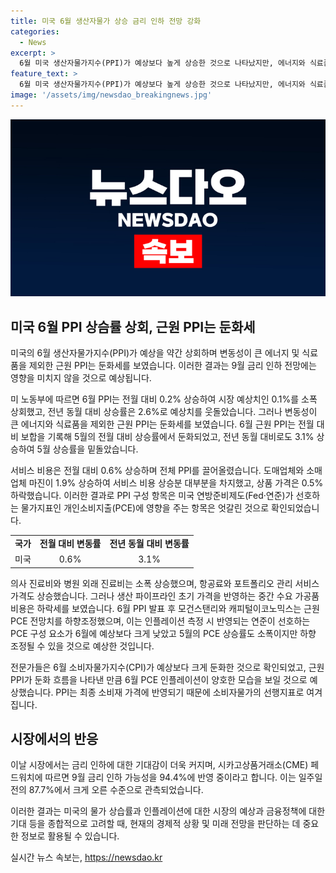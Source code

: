 ```yaml
---
title: 미국 6월 생산자물가 상승 금리 인하 전망 강화
categories:
  - News
excerpt: >
  6월 미국 생산자물가지수(PPI)가 예상보다 높게 상승한 것으로 나타났지만, 에너지와 식료품을 제외한 근원 PPI는 둔화세를 보였다. 이에 9월의 금리 인하 전망에는 영향을 미치지 않았다. 전문가들은 이를 토대로 소비자물가지수(CPI)가 둔화한 것과 함께 6월 PCE 인플레이션이 양호한 모습을 보일 것으로 예상하고 있다. 이로 인해 시장에서는 9월의 금리 인하 가능성이 높아졌으며, 금리선물 시장은 금리 인하 가능성을 94.4%에 반영 중이다.
feature_text: >
  6월 미국 생산자물가지수(PPI)가 예상보다 높게 상승한 것으로 나타났지만, 에너지와 식료품을 제외한 근원 PPI는 둔화세를 보였다. 이에 9월의 금리 인하 전망에는 영향을 미치지 않았다. 전문가들은 이를 토대로 소비자물가지수(CPI)가 둔화한 것과 함께 6월 PCE 인플레이션이 양호한 모습을 보일 것으로 예상하고 있다. 이로 인해 시장에서는 9월의 금리 인하 가능성이 높아졌으며, 금리선물 시장은 금리 인하 가능성을 94.4%에 반영 중이다.
image: '/assets/img/newsdao_breakingnews.jpg'
---
```


<p><img src="/assets/img/newsdao_breakingnews.jpg" alt="implanttips 속보" /></p>

<h2 data-ke-size="size26">미국 6월 PPI 상슴률 상회, 근원 PPI는 둔화세</h2>

<p data-ke-size="size16">미국의 6월 생산자물가지수(PPI)가 예상을 약간 상회하며 변동성이 큰 에너지 및 식료품을 제외한 근원 PPI는 둔화세를 보였습니다. 이러한 결과는 9월 금리 인하 전망에는 영향을 미치지 않을 것으로 예상됩니다.</p>

<p data-ke-size="size16">미 노동부에 따르면 6월 PPI는 전월 대비 0.2% 상승하여 시장 예상치인 0.1%를 소폭 상회했고, 전년 동월 대비 상승률은 2.6%로 예상치를 웃돌았습니다. 그러나 변동성이 큰 에너지와 식료품을 제외한 근원 PPI는 둔화세를 보였습니다. 6월 근원 PPI는 전월 대비 보합을 기록해 5월의 전월 대비 상승률에서 둔화되었고, 전년 동월 대비로도 3.1% 상승하여 5월 상승률을 밑돌았습니다.</p>

<p data-ke-size="size16">서비스 비용은 전월 대비 0.6% 상승하며 전체 PPI를 끌어올렸습니다. 도매업체와 소매업체 마진이 1.9% 상승하여 서비스 비용 상승분 대부분을 차지했고, 상품 가격은 0.5% 하락했습니다. 이러한 결과로 PPI 구성 항목은 미국 연방준비제도(Fed·연준)가 선호하는 물가지표인 개인소비지출(PCE)에 영향을 주는 항목은 엇갈린 것으로 확인되었습니다.</p>

<table>
    <tr>
        <td style="text-align: center; height: 17px;"><b>국가</b></td>
        <td style="text-align: center; height: 17px;"><b>전월 대비 변동률</b></td>
        <td style="text-align: center; height: 17px;"><b>전년 동월 대비 변동률</b></td>
    </tr>
    <tr>
        <td style="text-align: center; height: 17px;">미국</td>
        <td style="text-align: center; height: 17px;">0.6%</td>
        <td style="text-align: center; height: 17px;">3.1%</td>
    </tr>
</table>

<p data-ke-size="size16">의사 진료비와 병원 외래 진료비는 소폭 상승했으며, 항공료와 포트폴리오 관리 서비스 가격도 상승했습니다. 그러나 생산 파이프라인 초기 가격을 반영하는 중간 수요 가공품 비용은 하락세를 보였습니다. 6월 PPI 발표 후 모건스탠리와 캐피털이코노믹스는 근원 PCE 전망치를 하향조정했으며, 이는 인플레이션 측정 시 반영되는 연준이 선호하는 PCE 구성 요소가 6월에 예상보다 크게 낮았고 5월의 PCE 상승률도 소폭이지만 하향 조정될 수 있을 것으로 예상한 것입니다.</p>

<p data-ke-size="size16">전문가들은 6월 소비자물가지수(CPI)가 예상보다 크게 둔화한 것으로 확인되었고, 근원 PPI가 둔화 흐름을 나타낸 만큼 6월 PCE 인플레이션이 양호한 모습을 보일 것으로 예상했습니다. PPI는 최종 소비재 가격에 반영되기 때문에 소비자물가의 선행지표로 여겨집니다.</p>

<h2 data-ke-size="size26">시장에서의 반응</h2>

<p data-ke-size="size16">이날 시장에서는 금리 인하에 대한 기대감이 더욱 커지며, 시카고상품거래소(CME) 페드워치에 따르면 9월 금리 인하 가능성을 94.4%에 반영 중이라고 합니다. 이는 일주일 전의 87.7%에서 크게 오른 수준으로 관측되었습니다.</p>

<p data-ke-size="size16">이러한 결과는 미국의 물가 상습률과 인플레이션에 대한 시장의 예상과 금융정책에 대한 기대 등을 종합적으로 고려할 때, 현재의 경제적 상황 및 미래 전망을 판단하는 데 중요한 정보로 활용될 수 있습니다.</p>
실시간 뉴스 속보는, <a href="https://newsdao.kr" rel="dofollow">https://newsdao.kr</a>


